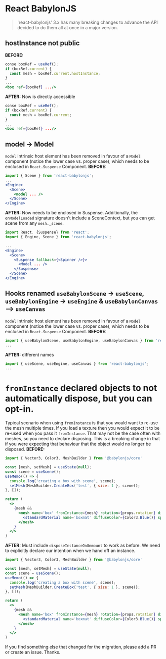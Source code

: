 # React BabylonJS

> 'react-babylonjs' 3.x has many breaking changes to advance the API decided to do them all at once in a major version.

## hostInstance not public
**BEFORE:**
```jsx
conse boxRef = useRef();
if (boxRef.current) {
  const mesh = boxRef.current.hostInstance;
}
...
<box ref={boxRef} .../>
```

**AFTER:** Now is directly accessible
```jsx
conse boxRef = useRef();
if (boxRef.current) {
  const mesh = boxRef.current;
}
...
<box ref={boxRef} .../>
```


## model -> Model
`model` intrinsic host element has been removed in favour of a `Model` component (notice the lower case vs. proper case), which needs to be enclosed in `React.Suspense` Component.
**BEFORE:**
```jsx
import { Scene } from 'react-babylonjs';
...
<Engine>
  <Scene>
    <model ... />
  </Scene>
</Engine>
```

**AFTER:** Now needs to be enclosed in Suspense.  Additionally, the `onModelLoaded` signature doesn't include a SceneContext, but you can get scene from any `mesh._scene`.
```jsx
import React, {Suspense} from 'react';
import { Engine, Scene } from 'react-babylonjs';

...
<Engine>
  <Scene>
    <Suspense fallback={<Spinner />}>
      <Model ... />
    </Suspense>
  </Scene>
</Engine>
```

## Hooks renamed `useBabylonScene` -> `useScene`, `useBabylonEngine` -> `useEngine` & `useBabylonCanvas` --> `useCanvas`
`model` intrinsic host element has been removed in favour of a `Model` component (notice the lower case vs. proper case), which needs to be enclosed in `React.Suspense` Component.
**BEFORE:**
```jsx
import { useBabylonScene, useBabylonEngine, useBabylonCanvas } from 'react-babylonjs';
...
```

**AFTER:** different names
```jsx
import { useScene, useEngine, useCanvas } from 'react-babylonjs';
...
```

# `fromInstance` declared objects to not automatically dispose, but you can opt-in.
Typical scenario when using `fromInstance` is that you would want to re-use the mesh multiple times.  If you load a texture then you would expect it to be re-used when you pass it `fromInstance`.  That may not be the case often with meshes, so you need to declare disposing.  This is a breaking change in that if you were expecting that behaviour that the object would no longer be disposed.
**BEFORE:**
```jsx
import { Vector3, Color3, MeshBuilder } from '@babylonjs/core'

const [mesh, setMesh] = useState(null);
const scene = useScene();
useMemo(() => {
  console.log('creating a box with scene', scene);
  setMesh(MeshBuilder.CreateBox('test', { size: 1 }, scene));
}, []);

return (
  <>
    {mesh &&
      <mesh name='box' fromInstance={mesh} rotation={props.rotation} disposeInstanceOnUnmount>
        <standardMaterial name='boxmat' diffuseColor={Color3.Blue()} specularColor={Color3.Black()} />
      </mesh>
    }
  </>
)
```

**AFTER:** Must include `disposeInstanceOnUnmount` to work as before.  We need to explicitly declare our intention when we hand off an instance.
```jsx
import { Vector3, Color3, MeshBuilder } from '@babylonjs/core'

const [mesh, setMesh] = useState(null);
const scene = useScene();
useMemo(() => {
  console.log('creating a box with scene', scene);
  setMesh(MeshBuilder.CreateBox('test', { size: 1 }, scene));
}, []);

return (
  <>
    {mesh &&
      <mesh name='box' fromInstance={mesh} rotation={props.rotation} disposeInstanceOnUnmount>
        <standardMaterial name='boxmat' diffuseColor={Color3.Blue()} specularColor={Color3.Black()} />
      </mesh>
    }
  </>
)
```

If you find something else that changed for the migration, please add a PR or create an issue.  Thanks.